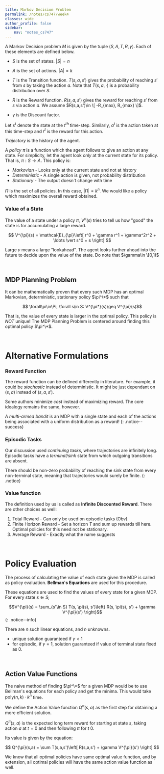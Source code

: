 ```yaml
---
title: Markov Decision Problem
permalink: /notes/cs747/week4
classes: wide
author_profile: false
sidebar:
    nav: "notes_cs747"
---
```

<script type="text/javascript" src="https://code.jquery.com/jquery-1.7.1.min.js"></script>

<script type="text/x-mathjax-config">
  MathJax.Hub.Config({
    tex2jax: {
      inlineMath: [ ['$','$'], ["\\(","\\)"] ],
      processEscapes: true
    }
  });
</script>
<script type="text/javascript" async src="https://cdnjs.cloudflare.com/ajax/libs/mathjax/2.7.5/latest.js?config=TeX-MML-AM_CHTML" async></script>

<!-- Notes begin from here -->

A Markov Decision problem $M$ is given by the tuple $(S, A, T, R, \gamma)$. Each of these elements are defined below.

- $S$ is the set of states. $\vert S\vert = n$
- $A$ is the set of actions. $\vert A\vert = k$

- $T$ is the Transition function. $T(s, a, s')$ gives the probability of reaching $s'$ from $s$ by taking the action $a$. Note that $T(s,a,\cdot)$ is a probability distribution over $S$.

- $R$ is the Reward function. $R(s,a,s')$ gives the reward for reaching $s'$ from $s$ via action $a$. We assume $R(s,a,s')\in \[ -R_{max}, R_{max} \]$.

- $\gamma$ is the Discount factor.

Let $s^t$ denote the state at the $t^{th}$ time-step. Similarly, $a^t$ is the action taken at this time-step and $r^t$ is the reward for this action.

*Trajectory* is the history of the agent.

A *policy* $\pi$ is a function which the agent follows to give an action at any state. For simplicity, let the agent look *only* at the current state for its policy. That is, $\pi: S\to A$. This policy is:
- *Markovian* - Looks only at the current state and not at history
- *Deterministic* - A single action is given, not probability distribution
- *Stationary* - The output doesn't change with time

$\Pi$ is the set of all policies. In this case, $\vert \Pi\vert = k^n$. We would like a policy which maximizes the overall reward obtained.

### Value of a State

The value of a state under a policy $\pi$, $V^{\pi}(s)$ tries to tell us how "good" the state is for accumulating a large reward. 

<div style="text-align: center;">
  $$ V^{\pi}(s) = \mathcal{E}_{\pi}\left[ r^0 + \gamma r^1 + \gamma^2r^2 + \ldots \vert s^0 = s \right] $$
</div>

Large $\gamma$ means a large "lookahead". The agent looks further ahead into the future to decide upon the value of the state. Do note that $\gamma\in \[0,1)$

&nbsp;

## MDP Planning Problem

It can be mathematically proven that every such MDP has an optimal Markovian, deterministic, stationary policy $\pi^\*$ such that

<div style="text-align: center;">
  $$ \forall\pi\in\Pi, \forall s\in S: V^{\pi*}(s)\geq  V^{\pi}(s)$$
</div>

That is, the value of every state is larger in the optimal policy. This policy is *NOT* unique! The MDP Planning Problem is centered around finding this optimal policy $\pi^\*$.  

&nbsp;

# Alternative Formulations

### Reward Function

The reward function can be defined differently in literature. For example, it could be *stochastic* instead of deterministic. It might be just dependant on $(s,a)$ instead of $(s,a,s')$. 

Some authors minimize *cost* instead of maximizing reward. The core idealogy remains the same, however.

A *multi-armed bandit* is an MDP with a single state and each of the actions being associated with a uniform distribution as a reward!
{: .notice--success}

### Episodic Tasks

Our discussion used *continuing tasks*, where trajectories are infinitely long. Episodic tasks have a *terminal/sink* state from which outgoing transitions are absent. 

There should be non-zero probability of reaching the sink state from every non-terminal state, meaning that trajectories would surely be finite.
{: .notice}

### Value function

The definition used by us is called as **Infinite Discounted Reward**. There are other choices as well:

1. Total Reward - Can only be used on episodic tasks (Obv)
2. Finite Horizon Reward - Set a horizon $T$ and sum up rewards till here. Optimal policies for this need not be stationary.
3. Average Reward - Exactly what the name suggests

&nbsp;

# Policy Evaluation

The process of calculating the value of each state given the MDP is called as policy evaluation. **Bellman's Equations** are used for this procedure.

These equations are used to find the values of every state for a given MDP. For every state $s\in S$;

$$V^{\pi}(s) = \sum_{s'\in S} T(s, \pi(s), s')\left{ R(s, \pi(s), s') + \gamma V^{\pi}(s') \right}$$
{: .notice--info}

There are $n$ such linear equations, and $n$ unknowns. 
- unique solution guaranteed if $\gamma < 1$
- for episodic, if $\gamma=1$, solution guaranteed if value of terminal state fixed as $0$.

&nbsp;

## Action Value Functions

The naive method of finding $\pi^\*$ for a given MDP would be to use Bellman's equations for each policy and get the minima. This would take $\text{poly}(n,k)\cdot k^n$ time.

We define the Action Value function $Q^{\pi}(s,a)$ as the first step for obtaining a more efficient solution.

$Q^{\pi}(s,a)$ is the expected long term reward for starting at state $s$, taking action $a$ at $t=0$ and then following $\pi$ for $t\>0$.

Its value is given by the equation:
<div class="notice--info" style="text-align: center;">
  $$ Q^{\pi}(s,a) = \sum T(s,a,s')\left[ R(s,a,s') + \gamma V^{\pi}(s') \right] $$
</div>

We know that all optimal policies have same optimal value function, and by extension, all optimal policies will have the same action value function as well.